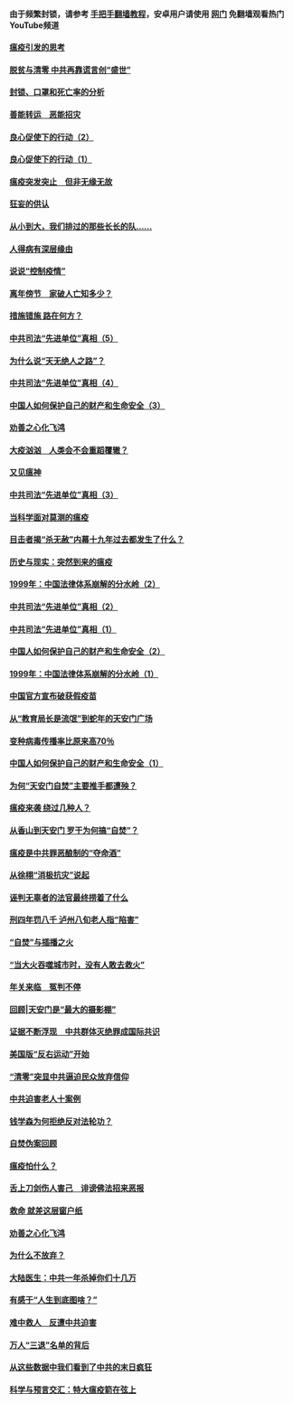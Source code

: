 #### 由于频繁封锁，请参考 [手把手翻墙教程](https://github.com/gfw-breaker/guides/wiki/)，安卓用户请使用 [网门](https://github.com/gfw-breaker/nogfw/blob/master/dl.md?t=03052200) 免翻墙观看热门YouTube频道 

#### [瘟疫引发的思考](../pages/19/421594.md?t=03052200) 

#### [脱贫与清零 中共再靠谎言创“盛世”](../pages/19/421590.md?t=03052200) 

#### [封锁、口罩和死亡率的分析](../pages/19/421495.md?t=03052200) 

#### [善能转运　恶能招灾](../pages/19/421334.md?t=03052200) 

#### [良心促使下的行动（2）](../pages/19/421361.md?t=03052200) 

#### [良心促使下的行动（1）](../pages/19/421302.md?t=03052200) 

#### [瘟疫突发突止　但非无缘无故](../pages/19/421281.md?t=03052200) 

#### [狂妄的供认](../pages/19/421199.md?t=03052200) 

#### [从小到大，我们排过的那些长长的队……](../pages/19/421243.md?t=03052200) 

#### [人得病有深层缘由](../pages/19/420864.md?t=03052200) 

#### [说说“控制疫情”](../pages/19/420831.md?t=03052200) 

#### [离年傍节　家破人亡知多少？](../pages/19/420563.md?t=03052200) 

#### [措施错施  路在何方？](../pages/19/420076.md?t=03052200) 

#### [中共司法“先进单位”真相（5）](../pages/19/419453.md?t=03052200) 

#### [为什么说“天无绝人之路”？](../pages/19/419618.md?t=03052200) 

#### [中共司法“先进单位”真相（4）](../pages/19/419452.md?t=03052200) 

#### [中国人如何保护自己的财产和生命安全（3）](../pages/19/419405.md?t=03052200) 

#### [劝善之心化飞鸿](../pages/19/418758.md?t=03052200) 

#### [大疫汹汹　人类会不会重蹈覆辙？](../pages/19/419691.md?t=03052200) 

#### [又见瘟神](../pages/19/419225.md?t=03052200) 

#### [中共司法“先进单位”真相（3）](../pages/19/419451.md?t=03052200) 

#### [当科学面对莫测的瘟疫](../pages/19/419625.md?t=03052200) 

#### [目击者揭“杀无赦”内幕十九年过去都发生了什么？](../pages/19/419617.md?t=03052200) 

#### [历史与现实：突然到来的瘟疫](../pages/19/419619.md?t=03052200) 

#### [1999年：中国法律体系崩解的分水岭（2）](../pages/19/419455.md?t=03052200) 

#### [中共司法“先进单位”真相（2）](../pages/19/419450.md?t=03052200) 

#### [中共司法“先进单位”真相（1）](../pages/19/419449.md?t=03052200) 

#### [中国人如何保护自己的财产和生命安全（2）](../pages/19/419404.md?t=03052200) 

#### [1999年：中国法律体系崩解的分水岭（1）](../pages/19/419454.md?t=03052200) 

#### [中国官方宣布破获假疫苗](../pages/19/419504.md?t=03052200) 

#### [从“教育局长是流氓”到蛇年的天安门广场](../pages/19/419470.md?t=03052200) 

#### [变种病毒传播率比原来高70％](../pages/19/419456.md?t=03052200) 

#### [中国人如何保护自己的财产和生命安全（1）](../pages/19/419403.md?t=03052200) 

#### [为何“天安门自焚”主要推手都遭殃？](../pages/19/419348.md?t=03052200) 

#### [瘟疫来袭 绕过几种人？](../pages/19/419349.md?t=03052200) 

#### [从香山到天安门 罗干为何搞“自焚”？](../pages/19/419270.md?t=03052200) 

#### [瘟疫是中共罪恶酿制的“夺命酒”](../pages/19/419223.md?t=03052200) 

#### [从徐栩“消极抗灾”说起](../pages/19/419224.md?t=03052200) 

#### [诬判无辜者的法官最终捞着了什么](../pages/19/419268.md?t=03052200) 

#### [刑四年罚八千 泸州八旬老人指“陷害”](../pages/19/419232.md?t=03052200) 

#### [“自焚”与插播之火](../pages/19/419226.md?t=03052200) 

#### [“当大火吞噬城市时，没有人敢去救火”](../pages/19/419077.md?t=03052200) 

#### [年关来临　冤判不停](../pages/19/419093.md?t=03052200) 

#### [回顾|天安门是“最大的摄影棚”](../pages/19/380866.md?t=03052200) 

#### [证据不断浮现　中共群体灭绝罪成国际共识](../pages/19/419031.md?t=03052200) 

#### [美国版“反右运动”开始](../pages/19/419030.md?t=03052200) 

#### [“清零”突显中共逼迫民众放弃信仰](../pages/19/418995.md?t=03052200) 

#### [中共迫害老人十案例](../pages/19/418831.md?t=03052200) 

#### [钱学森为何拒绝反对法轮功？](../pages/19/418905.md?t=03052200) 

#### [自焚伪案回顾](../pages/19/418799.md?t=03052200) 

#### [瘟疫怕什么？](../pages/19/418800.md?t=03052200) 

#### [舌上刀剑伤人害己　诽谤佛法招来恶报](../pages/19/418731.md?t=03052200) 

#### [救命 就差这层窗户纸](../pages/19/418706.md?t=03052200) 

#### [劝善之心化飞鸿](../pages/19/416766.md?t=03052200) 

#### [为什么不放弃？](../pages/19/418691.md?t=03052200) 

#### [大陆医生：中共一年杀掉你们十几万](../pages/19/418670.md?t=03052200) 

#### [有感于“人生到底图啥？”](../pages/19/418624.md?t=03052200) 

#### [难中救人　反遭中共迫害](../pages/19/418414.md?t=03052200) 

#### [万人“三退”名单的背后](../pages/19/418505.md?t=03052200) 

#### [从这些数据中我们看到了中共的末日疯狂](../pages/19/418420.md?t=03052200) 

#### [科学与预言交汇：特大瘟疫箭在弦上](../pages/19/418266.md?t=03052200) 

